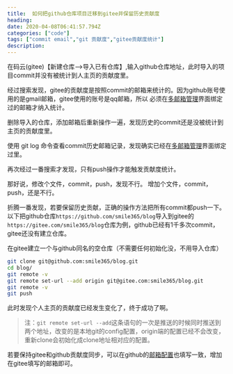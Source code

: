 ```yaml
---
title:  如何把github仓库项目迁移到gitee并保留历史贡献度
heading:
date: 2020-04-08T06:41:57.794Z
categories: ["code"]
tags: ["commit email","git 贡献度","gitee贡献度统计"]
description: 
---
```


在码云(gitee)【新建仓库-->导入已有仓库】,输入github仓库地址，此时导入的项目commit并没有被统计到人主页的贡献度里。

经过搜索发现，gitee的贡献度是按照commit的邮箱来统计的。因为github账号使用的是gmail邮箱，gitee使用的账号是qq邮箱，所以
必须在[多邮箱管理](https://blog.gitee.com/2019/02/21/gitee-multiple-email/)界面绑定过的邮箱才纳入统计。

删除导入的仓库，添加邮箱后重新操作一遍，发现历史的commit还是没被统计到主页的贡献度里。

使用 git log 命令查看commit历史邮箱记录，发现确实已经在[多邮箱管理](https://blog.gitee.com/2019/02/21/gitee-multiple-email/)界面绑定过里。

再次经过一番搜索才发现，只有push操作才能触发贡献度统计。

那好说，修改个文件，commit，push，发现不行。
增加个文件，commit，push，还是不行。


折腾一番发现，若要保留历史贡献，正确的操作方法把所有commit都push一下。以下把github仓库`https://github.com/smile365/blog`导入到gitee的`https://gitee.com/smile365/blog`仓库为例，github已经有1千多次commit，gitee还没有建立仓库。

在gitee建立一个与github同名的空仓库（不需要任何初始化没，不用导入仓库）

```bash
git clone git@github.com:smile365/blog.git
cd blog/
git remote -v
git remote set-url --add origin git@gitee.com:smile365/blog.git
git remote -v
git push
```

此时发现个人主页的贡献度已经发生变化了，终于成功了啊。

> 注：`git remote set-url --add`这条语句的一次是推送的时候同时推送到两个地址，改变的是本地git的config配置，origin端的配置已经不会改变，重新clone会初始化成clone地址相对应的配置。

若要保持gitee和github贡献度同步，可以在github的[邮箱配置](https://github.com/settings/emails)也填写一致，增加在gitee填写的邮箱即可。





